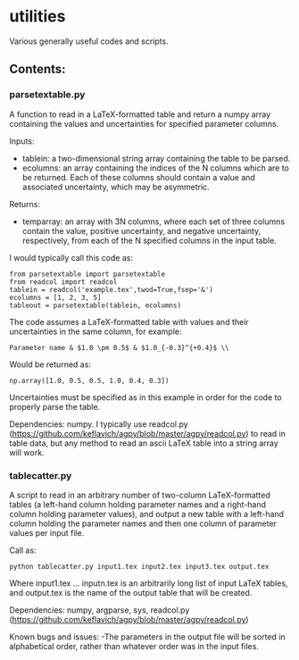 # utilities
Various generally useful codes and scripts.

## Contents:


  ### parsetextable.py
  
  A function to read in a LaTeX-formatted table and return a numpy array containing the values and uncertainties for specified parameter columns.
  
  Inputs:
  - tablein: a two-dimensional string array containing the table to be parsed.
  - ecolumns: an array containing the indices of the N columns which are to be returned. Each of these columns should contain a value and associated uncertainty, which may be asymmetric.
  
  Returns:
  - temparray: an array with 3N columns, where each set of three columns contain the value, positive uncertainty, and negative uncertainty, respectively, from each of the N specified columns in the input table.
  
  I would typically call this code as:
  ```
  from parsetextable import parsetextable
  from readcol import readcol
  tablein = readcol('example.tex',twod=True,fsep='&')
  ecolumns = [1, 2, 3, 5]
  tableout = parsetextable(tablein, ecolumns)
  ```
  
  The code assumes a LaTeX-formatted table with values and their uncertainties in the same column, for example:
  ```
  Parameter name & $1.0 \pm 0.5$ & $1.0_{-0.3}^{+0.4}$ \\
  ```
  Would be returned as:
  ```
  np.array([1.0, 0.5, 0.5, 1.0, 0.4, 0.3])
  ```
  Uncertainties must be specified as in this example in order for the code to properly parse the table.
  
  Dependencies: numpy. I typically use readcol.py (https://github.com/keflavich/agpy/blob/master/agpy/readcol.py) to read in table data, but any method to read an ascii LaTeX table into a string array will work.
 

  ### tablecatter.py 
  
  A script to read in an arbitrary number of two-column LaTeX-formatted tables (a left-hand column holding parameter names and a right-hand column holding parameter values), and output a new table with a left-hand column holding the parameter names and then one column of parameter values per input file.

  Call as: 
  ```
  python tablecatter.py input1.tex input2.tex input3.tex output.tex
  ```
  Where input1.tex ... inputn.tex is an arbitrarily long list of input LaTeX tables, and output.tex is the name of the output table that will be created.

  Dependencies: numpy, argparse, sys, readcol.py (https://github.com/keflavich/agpy/blob/master/agpy/readcol.py)

  Known bugs and issues:
  -The parameters in the output file will be sorted in alphabetical order, rather than whatever order was in the input files.
